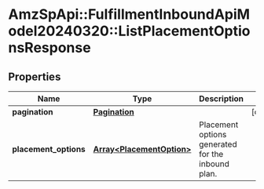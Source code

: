 # AmzSpApi::FulfillmentInboundApiModel20240320::ListPlacementOptionsResponse

## Properties
Name | Type | Description | Notes
------------ | ------------- | ------------- | -------------
**pagination** | [**Pagination**](Pagination.md) |  | [optional] 
**placement_options** | [**Array&lt;PlacementOption&gt;**](PlacementOption.md) | Placement options generated for the inbound plan. | 

